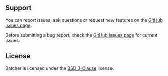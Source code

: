 ## Support

You can report issues, ask questions or request new features on the [GitHub Issues page](https://github.com/kamilburda/batcher/issues).

Before submitting a bug report, check the [GitHub Issues page](https://github.com/kamilburda/batcher/issues) for current issues.


## License

Batcher is licensed under the [BSD 3-Clause](LICENSE) license.
